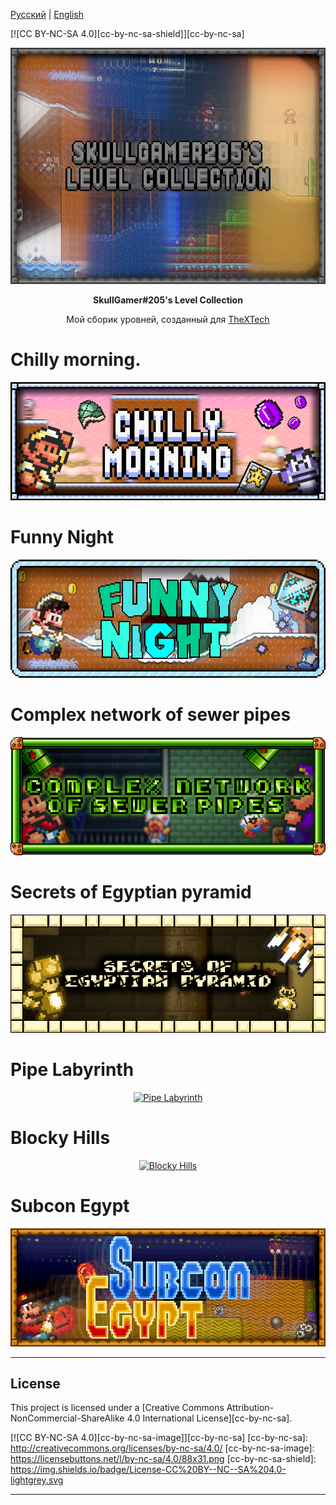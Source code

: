 [Русский](README-RUS.md) | [English](README.md)

[![CC BY-NC-SA 4.0][cc-by-nc-sa-shield]][cc-by-nc-sa]

<p align="center">
<a href="https://github.com/SkullGamer205/MySmbxLevels"><img src="https://raw.githubusercontent.com/SkullGamer205/MySmbxLevels/master/main-logo.png" alt="Logo"></a>
</p>
<p align="center"><b>
SkullGamer#205's Level Collection
</b></p>
<p align="center">Мой сборик уровней, созданный для <a href="https://github.com/Wohlstand/TheXTech"><alt="TheXTech">TheXTech</a></p>

# Chilly morning.
<p align="center">
<a href="https://wohlsoft.ru/forum/viewtopic.php?f=18&t=4462"><img src="https://raw.githubusercontent.com/SkullGamer205/MySmbxLevels/master/completed-levels/SkullGamer205 - Chilly morning./logo.png" alt="Chilly morning"></a>
</p>

# Funny Night
<p align="center">
<a href="https://wohlsoft.ru/forum/viewtopic.php?f=18&t=4463"><img src="https://github.com/SkullGamer205/MySmbxLevels/blob/main/completed-levels/SkullGamer205%20-%20Funny%20night/logo.png?raw=true" alt="Funny Night"></a>
</p>

# Complex network of sewer pipes
<p align="center">
<a href="https://wohlsoft.ru/forum/viewtopic.php?f=18&t=4510"><img src="https://raw.githubusercontent.com/SkullGamer205/MySmbxLevels/master/completed-levels/SkullGamer205 - Complex network of sewer pipes/logo.png" alt="Complex network of sewer pipes"></a>
</p>

# Secrets of Egyptian pyramid
<p align="center">
<a href="https://wohlsoft.ru/forum/viewtopic.php?f=18&t=4511"><img src="https://raw.githubusercontent.com/SkullGamer205/MySmbxLevels/master/completed-levels/SkullGamer205 - Secrets of Egyptian pyramid/logo.png" alt="Secrets of Egyptian pyramid"></a>
</p>

# Pipe Labyrinth
<p align="center">
<a href="https://wohlsoft.ru/forum/viewtopic.php?f=18&t=4639"><img src="https://raw.githubusercontent.com/SkullGamer205/MySmbxLevels/master/completed-levels/SkullGamer205 - Pipe Labyrinth/logo.png" alt="Pipe Labyrinth"></a>
</p>

# Blocky Hills
<p align="center">
<a href="https://wohlsoft.ru/forum/viewtopic.php?f=18&t=4706"><img src="https://camo.githubusercontent.com/7af524e82af24d98f89dde7c9c9a3849af52e420a66da140b7c7ae92bf7512d5/68747470733a2f2f6c6963656e7365627574746f6e732e6e65742f6c2f62792d6e632d73612f342e302f38387833312e706e67" alt="Blocky Hills"></a>
</p>

# Subcon Egypt
<p align="center">
<a href="https://wohlsoft.ru/forum/viewtopic.php?f=18&t=4719"><img src="https://raw.githubusercontent.com/SkullGamer205/MySmbxLevels/master/completed-levels/SkullGamer205 - Subcon Egypt/logo.png" alt="Subcon Egypt"></a>
</p>

****

## License
This project is licensed under a [Creative Commons Attribution-NonCommercial-ShareAlike 4.0 International License][cc-by-nc-sa].

[![CC BY-NC-SA 4.0][cc-by-nc-sa-image]][cc-by-nc-sa]
[cc-by-nc-sa]: http://creativecommons.org/licenses/by-nc-sa/4.0/
[cc-by-nc-sa-image]: https://licensebuttons.net/l/by-nc-sa/4.0/88x31.png
[cc-by-nc-sa-shield]: https://img.shields.io/badge/License-CC%20BY--NC--SA%204.0-lightgrey.svg

****
